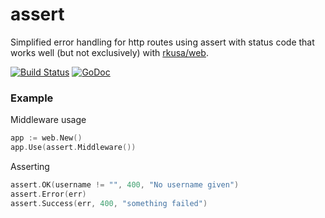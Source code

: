 # assert

Simplified error handling for http routes using assert with status code that works well (but not exclusively) with [rkusa/web](https://github.com/rkusa/web).

[![Build Status][travis]](https://travis-ci.org/rkusa/http-assert.svg)
[![GoDoc][godoc]](https://godoc.org/github.com/rkusa/http-assert)

### Example

Middleware usage

```go
app := web.New()
app.Use(assert.Middleware())
```

Asserting

```go
assert.OK(username != "", 400, "No username given")
assert.Error(err)
assert.Success(err, 400, "something failed")
```

[travis]: https://img.shields.io/travis/rkusa/http-assert.svg?style=flat-square
[godoc]: http://img.shields.io/badge/godoc-reference-blue.svg?style=flat-square
